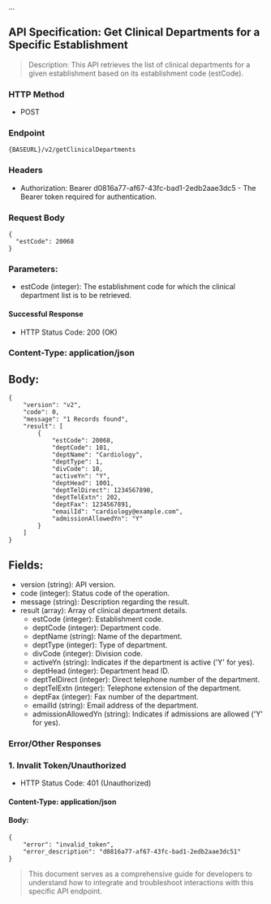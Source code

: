 ...
## API Specification: Get Clinical Departments for a Specific Establishment
> Description: This API retrieves the list of clinical departments for a given establishment based on its establishment code (estCode).

### HTTP Method
- POST

### Endpoint
 ``` {BASEURL}/v2/getClinicalDepartments ```

### Headers
- Authorization: Bearer d0816a77-af67-43fc-bad1-2edb2aae3dc5 - The Bearer token required for authentication.
### Request Body
```
{
  "estCode": 20068
}
```
### Parameters:
- estCode (integer): The establishment code for which the clinical department list is to be retrieved.
#### Successful Response
- HTTP Status Code: 200 (OK)

### Content-Type: application/json

## Body:

```
{
    "version": "v2",
    "code": 0,
    "message": "1 Records found",
    "result": [
        {
            "estCode": 20068,
            "deptCode": 101,
            "deptName": "Cardiology",
            "deptType": 1,
            "divCode": 10,
            "activeYn": "Y",
            "deptHead": 1001,
            "deptTelDirect": 1234567890,
            "deptTelExtn": 202,
            "deptFax": 1234567891,
            "emailId": "cardiology@example.com",
            "admissionAllowedYn": "Y"
        }
    ]
}
```
## Fields:

- version (string): API version.
- code (integer): Status code of the operation.
- message (string): Description regarding the result.
- result (array): Array of clinical department details.
  - estCode (integer): Establishment code.
  - deptCode (integer): Department code.
  - deptName (string): Name of the department.
  - deptType (integer): Type of department.
  - divCode (integer): Division code.
  - activeYn (string): Indicates if the department is active ('Y' for yes).
  - deptHead (integer): Department head ID.
  - deptTelDirect (integer): Direct telephone number of the department.
  - deptTelExtn (integer): Telephone extension of the department.
  - deptFax (integer): Fax number of the department.
  - emailId (string): Email address of the department.
  - admissionAllowedYn (string): Indicates if admissions are allowed ('Y' for yes).

### Error/Other Responses

### 1. Invalit Token/Unauthorized
 -  HTTP Status Code: 401 (Unauthorized)
#### Content-Type: application/json
#### Body:
```
{
    "error": "invalid_token",
    "error_description": "d0816a77-af67-43fc-bad1-2edb2aae3dc51"
}
```



> This document serves as a comprehensive guide for developers to understand how to integrate and troubleshoot interactions with this specific API endpoint.
